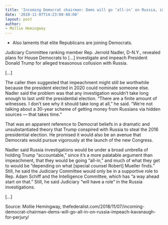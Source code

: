 ```yaml
---
title: 'Incoming Democrat chairman: Dems will go ‘all-in’ on Russia, impeach Kavanaugh for ‘perjury’'
date: '2018-11-07T14:23:00-08:00'
layout: post
author:
- Mollie Hemingway
---
```


- Also laments that elite Republicans are joining Democrats.

Judiciary Committee ranking member Rep. Jerrold Nadler, D-N.Y., revealed plans for House Democrats to \[…\] investigate and impeach President Donald Trump for alleged treasonous collusion with Russia.

\[…\]

The caller then suggested that impeachment might still be worthwhile because the president elected in 2020 could nominate someone else. Nadler said the problem was that any investigation wouldn’t take long enough to last until the presidential election. “There are a finite amount of witnesses. I don’t see why it should take long at all,” he said. “We’re not talking about a 30-year scheme of getting money from Russians via hidden sources — that takes time.”

That was an apparent reference to Democrat beliefs in a dramatic and unsubstantiated theory that Trump conspired with Russia to steal the 2016 presidential election. He promised it would also be an avenue that Democrats would pursue vigorously at the launch of the new Congress.

Nadler said Russia investigations would be under a broad umbrella of holding Trump “accountable,” since it’s a more palatable argument than impeachment, that they would be going “all-in,” and much of what they get to would be “depending on what \[special counsel Robert\] Mueller finds.” Still, he said the Judiciary Committee would only be in a supportive role to Rep. Adam Schiff and the Intelligence Committee, which has “a way ahead start on that.” Still, he said Judiciary “will have a role” in the Russia investigations.

\[…\]

Source: Mollie Hemingway, thefederalist.com/2018/11/07/incoming-democrat-chairman-dems-will-go-all-in-on-russia-impeach-kavanaugh-for-perjury/
